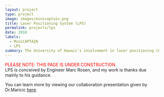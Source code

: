 ```yaml
---
layout: project
type: project
image: images/minicaptain.png
title: Laser Positioning System (LPS)
permalink: projects/lps
date: 2016
labels:
  - MiniCAPTAIN
  - LPS
summary: The University of Hawaii's involvement in laser positioning (LPS) system for CAPTAIN and MiniCAPTAIN collaboration.
---
```


 <font color="red">PLEASE NOTE: THIS PAGE IS UNDER CONSTRUCTION</font> 
 <br>
LPS is conceived by Engineer Marc Rosen, and my work is thanks due mainly to his guidance.

You can learn more by viewing our collaboration presentation given by Dr.Maricic [here](  https://indico.fnal.gov/getFile.py/access?contribId=1&resId=0&materialId=slides&confId=11889).

